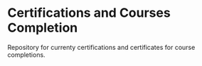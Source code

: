 # Certifications and Courses Completion
Repository for currenty certifications and certificates for course completions.
